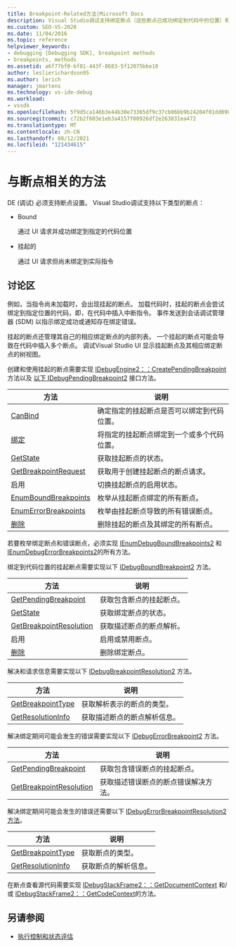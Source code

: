```yaml
---
title: Breakpoint-Related方法|Microsoft Docs
description: Visual Studio调试支持绑定断点（这些断点已成功绑定到代码中的位置）和挂起的断点（尚未绑定）。
ms.custom: SEO-VS-2020
ms.date: 11/04/2016
ms.topic: reference
helpviewer_keywords:
- debugging [Debugging SDK], breakpoint methods
- breakpoints, methods
ms.assetid: a6f77bf0-bf81-443f-8683-5f12075bbe10
author: leslierichardson95
ms.author: lerich
manager: jmartens
ms.technology: vs-ide-debug
ms.workload:
- vssdk
ms.openlocfilehash: 5f9d5ca146b3e44b30e73365df9c37cb06bb9b24204f01dd09828b1756c92341
ms.sourcegitcommit: c72b2f603e1eb3a4157f00926df2e263831ea472
ms.translationtype: MT
ms.contentlocale: zh-CN
ms.lasthandoff: 08/12/2021
ms.locfileid: "121434615"
---
```

# <a name="breakpoint-related-methods"></a>与断点相关的方法
DE (调试) 必须支持断点设置。 Visual Studio调试支持以下类型的断点：

- Bound

     通过 UI 请求并成功绑定到指定的代码位置

- 挂起的

     通过 UI 请求但尚未绑定到实际指令

## <a name="discussion"></a>讨论区
 例如，当指令尚未加载时，会出现挂起的断点。 加载代码时，挂起的断点会尝试绑定到指定位置的代码，即，在代码中插入中断指令。 事件发送到会话调试管理器 (SDM) 以指示绑定成功或通知存在绑定错误。

 挂起的断点还管理其自己的相应绑定断点的内部列表。 一个挂起的断点可能会导致在代码中插入多个断点。 调试Visual Studio UI 显示挂起断点及其相应绑定断点的树视图。

 创建和使用挂起的断点需要实现 [IDebugEngine2：：CreatePendingBreakpoint](../../extensibility/debugger/reference/idebugengine2-creatependingbreakpoint.md) 方法以及 [以下 IDebugPendingBreakpoint2](../../extensibility/debugger/reference/idebugpendingbreakpoint2.md) 接口方法。

|方法|说明|
|------------|-----------------|
|[CanBind](../../extensibility/debugger/reference/idebugpendingbreakpoint2-canbind.md)|确定指定的挂起断点是否可以绑定到代码位置。|
|[绑定](../../extensibility/debugger/reference/idebugpendingbreakpoint2-bind.md)|将指定的挂起断点绑定到一个或多个代码位置。|
|[GetState](../../extensibility/debugger/reference/idebugpendingbreakpoint2-getstate.md)|获取挂起断点的状态。|
|[GetBreakpointRequest](../../extensibility/debugger/reference/idebugpendingbreakpoint2-getbreakpointrequest.md)|获取用于创建挂起断点的断点请求。|
|启用|切换挂起断点的启用状态。|
|[EnumBoundBreakpoints](../../extensibility/debugger/reference/idebugpendingbreakpoint2-enumboundbreakpoints.md)|枚举从挂起断点绑定的所有断点。|
|[EnumErrorBreakpoints](../../extensibility/debugger/reference/idebugpendingbreakpoint2-enumerrorbreakpoints.md)|枚举由挂起断点导致的所有错误断点。|
|[删除](../../extensibility/debugger/reference/idebugpendingbreakpoint2-delete.md)|删除挂起的断点及其绑定的所有断点。|

 若要枚举绑定断点和错误断点，必须实现 [IEnumDebugBoundBreakpoints2](../../extensibility/debugger/reference/ienumdebugboundbreakpoints2.md) 和 [IEnumDebugErrorBreakpoints2](../../extensibility/debugger/reference/ienumdebugerrorbreakpoints2.md)的所有方法。

 绑定到代码位置的挂起断点需要实现以下 [IDebugBoundBreakpoint2](../../extensibility/debugger/reference/idebugboundbreakpoint2.md) 方法。

|方法|说明|
|------------|-----------------|
|[GetPendingBreakpoint](../../extensibility/debugger/reference/idebugboundbreakpoint2-getpendingbreakpoint.md)|获取包含断点的挂起断点。|
|[GetState](../../extensibility/debugger/reference/idebugboundbreakpoint2-getstate.md)|获取绑定断点的状态。|
|[GetBreakpointResolution](../../extensibility/debugger/reference/idebugboundbreakpoint2-getbreakpointresolution.md)|获取描述断点的断点解析。|
|启用|启用或禁用断点。|
|[删除](../../extensibility/debugger/reference/idebugboundbreakpoint2-delete.md)|删除绑定断点。|

 解决和请求信息需要实现以下 [IDebugBreakpointResolution2](../../extensibility/debugger/reference/idebugbreakpointresolution2.md) 方法。

|方法|说明|
|------------|-----------------|
|[GetBreakpointType](../../extensibility/debugger/reference/idebugbreakpointresolution2-getbreakpointtype.md)|获取解析表示的断点的类型。|
|[GetResolutionInfo](../../extensibility/debugger/reference/idebugbreakpointresolution2-getresolutioninfo.md)|获取描述断点的断点解析信息。|

 解决绑定期间可能会发生的错误需要实现以下 [IDebugErrorBreakpoint2](../../extensibility/debugger/reference/idebugerrorbreakpoint2.md) 方法。

|方法|说明|
|------------|-----------------|
|[GetPendingBreakpoint](../../extensibility/debugger/reference/idebugerrorbreakpoint2-getpendingbreakpoint.md)|获取包含错误断点的挂起断点。|
|[GetBreakpointResolution](../../extensibility/debugger/reference/idebugerrorbreakpoint2-getbreakpointresolution.md)|获取描述错误断点的断点错误解决方法。|

 解决绑定期间可能会发生的错误还需要以下 [IDebugErrorBreakpointResolution2 方法](../../extensibility/debugger/reference/idebugerrorbreakpointresolution2.md)。

|方法|说明|
|------------|-----------------|
|[GetBreakpointType](../../extensibility/debugger/reference/idebugerrorbreakpointresolution2-getbreakpointtype.md)|获取断点的类型。|
|[GetResolutionInfo](../../extensibility/debugger/reference/idebugerrorbreakpointresolution2-getresolutioninfo.md)|获取断点的解析信息。|

 在断点查看源代码需要实现 [IDebugStackFrame2：：GetDocumentContext](../../extensibility/debugger/reference/idebugstackframe2-getdocumentcontext.md) 和/或 [IDebugStackFrame2：：GetCodeContext](../../extensibility/debugger/reference/idebugstackframe2-getcodecontext.md)的方法。

## <a name="see-also"></a>另请参阅
- [执行控制和状态评估](../../extensibility/debugger/execution-control-and-state-evaluation.md)
